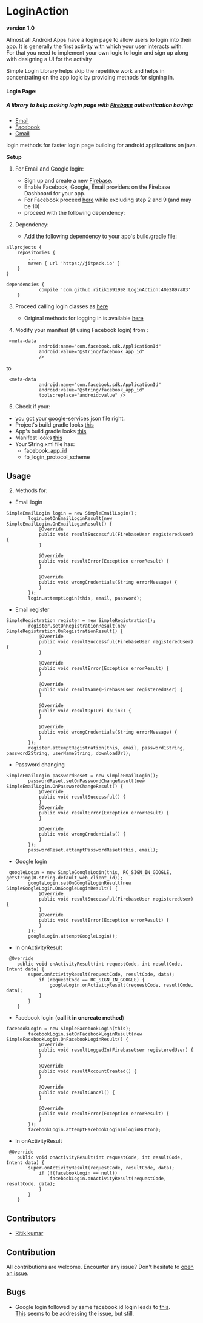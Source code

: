 # LoginAction

**version 1.0**

Almost all Android Apps have a login page to allow users to login into their app. It is generally the first activity with which your user interacts with.  
For that you need to implement your own logic to login and sign up along with designing a UI for the activity  

Simple Login Library helps skip the repetitive work and helps in concentrating on the app logic by providing methods for signing in. 
#### Login Page: 
 
##### A library to help making login page with [Firebase](https://firebase.google.com/docs/auth/) authentication having:
 * [Email](https://firebase.google.com/docs/auth/android/password-auth)
 * [Facebook](https://firebase.google.com/docs/auth/android/facebook-login)
 * [Gmail](https://firebase.google.com/docs/auth/android/google-signin)
 
 login methods for faster login page building for android applications on java.


**Setup**

1. For Email and Google login:
    * Sign up and create a new [Firebase](https://console.firebase.google.com/u/0/).
    * Enable Facebook, Google, Email providers on the Firebase Dashboard for your app.
    * For Facebook proceed [here](https://developers.facebook.com/docs/facebook-login/android) while excluding step 2 and 9 (and may be 10)
    * proceed with the following dependency:
    
2. Dependency:
    * Add the following dependency to your app's build.gradle file:


```
allprojects {
    repositories {
		...
	    maven { url 'https://jitpack.io' }
	}
}

```
```
dependencies {
	        compile 'com.github.ritik1991998:LoginAction:40e2897a83'
	}
```

3. Proceed calling login classes as [here](https://github.com/ritik1991998/LoginAction/blob/master/app/src/main/java/com/example/android/loginaction/LoginActivity.java)
    * Original methods for logging in is available [here](https://github.com/ritik1991998/LoginAction/blob/actual_code/app/src/main/java/com/example/android/loginaction/LoginActivity.java)

4. Modify your manifest (if using Facebook login) from :
```
 <meta-data
            android:name="com.facebook.sdk.ApplicationId"
            android:value="@string/facebook_app_id"
            />
```
to
```
 <meta-data
            android:name="com.facebook.sdk.ApplicationId"
            android:value="@string/facebook_app_id"
            tools:replace="android:value" />
```
5. Check if your:
* you got your google-services.json file right.
* Project's build.gradle looks [this](https://github.com/ritik1991998/LoginAction/blob/master/build.gradle)
* App's build.gradle looks [this](https://github.com/ritik1991998/LoginAction/blob/master/app/build.gradle)
* Manifest looks [this](https://github.com/ritik1991998/LoginAction/blob/master/app/src/main/AndroidManifest.xml)
* Your String.xml file has:
    * facebook_app_id
    * fb_login_protocol_scheme  
    
## Usage

2. Methods for:

* Email login
```
SimpleEmailLogin login = new SimpleEmailLogin();
        login.setOnEmailLoginResult(new SimpleEmailLogin.OnEmailLoginResult() {
            @Override
            public void resultSuccessful(FirebaseUser registeredUser) {
            }

            @Override
            public void resultError(Exception errorResult) {
            }

            @Override
            public void wrongCrudentials(String errorMessage) {
            }
        });
        login.attemptLogin(this, email, password);
```
* Email register
```
SimpleRegistration register = new SimpleRegistration();
        register.setOnRegistrationResult(new SimpleRegistration.OnRegistrationResult() {
            @Override
            public void resultSuccessful(FirebaseUser registeredUser) {
            }

            @Override
            public void resultError(Exception errorResult) {
            }

            @Override
            public void resultName(FirebaseUser registeredUser) {
            }

            @Override
            public void resultDp(Uri dpLink) {
            }

            @Override
            public void wrongCrudentials(String errorMessage) {
            }
        });
        register.attemptRegistration(this, email, password1String, password2String, userNameString, downloadUrl);

```
* Password changing
```
SimpleEmailLogin passwordReset = new SimpleEmailLogin();
        passwordReset.setOnPasswordChangeResult(new SimpleEmailLogin.OnPasswordChangeResult() {
            @Override
            public void resultSuccessful() {
            }
            @Override
            public void resultError(Exception errorResult) {
            }

            @Override
            public void wrongCrudentials() {
            }
        });
        passwordReset.attemptPasswordReset(this, email);
```
* Google login
```
 googleLogin = new SimpleGoogleLogin(this, RC_SIGN_IN_GOOGLE, getString(R.string.default_web_client_id));
        googleLogin.setOnGoogleLoginResult(new SimpleGoogleLogin.OnGoogleLoginResult() {
            @Override
            public void resultSuccessful(FirebaseUser registeredUser) {
            }
            @Override
            public void resultError(Exception errorResult) {
            }
        });
        googleLogin.attemptGoogleLogin();
```
* In onActivityResult

```
 @Override
    public void onActivityResult(int requestCode, int resultCode, Intent data) {
        super.onActivityResult(requestCode, resultCode, data);
            if (requestCode == RC_SIGN_IN_GOOGLE) {
                googleLogin.onActivityResult(requestCode, resultCode, data);
            }
        }
    }

```
* Facebook login (**call it in oncreate method**)

```
facebookLogin = new SimpleFacebookLogin(this);
        facebookLogin.setOnFacebookLoginResult(new SimpleFacebookLogin.OnFacebookLoginResult() {
            @Override
            public void resultLoggedIn(FirebaseUser registeredUser) {
            }

            @Override
            public void resultAccountCreated() {
            }

            @Override
            public void resultCancel() {
            }

            @Override
            public void resultError(Exception errorResult) {
            }
        });
        facebookLogin.attemptFacebookLogin(mloginButton);

```
* In onActivityResult
```
 @Override
    public void onActivityResult(int requestCode, int resultCode, Intent data) {
        super.onActivityResult(requestCode, resultCode, data);
            if (!(facebookLogin == null))
                facebookLogin.onActivityResult(requestCode, resultCode, data);
            }
        }
    }

```

## Contributors
   
   - [Ritik kumar](https://github.com/ritik1991998)
   
## Contribution

   All contributions are welcome. Encounter any issue? Don't hesitate to [open an issue](https://github.com/ritik1991998/LoginAction/issues).

## Bugs

 * Google login followed by same facebook id login leads to [this](https://i.stack.imgur.com/DDuxC.png).  
  [This](https://firebase.google.com/docs/auth/android/account-linking) seems to be addressing the issue, but still.